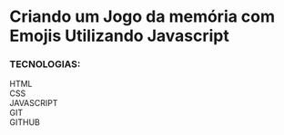# Criando um Jogo da memória com Emojis Utilizando Javascript

### TECNOLOGIAS:
HTML\
CSS\
JAVASCRIPT\
GIT\
GITHUB

